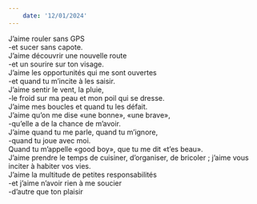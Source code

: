 ```yaml
---
    date: '12/01/2024'
---
```


J’aime rouler sans GPS  
-et sucer sans capote.  
J’aime découvrir une nouvelle route  
-et un sourire sur ton visage.  
J’aime les opportunités qui me sont ouvertes  
-et quand tu m’incite à les saisir.  
J’aime sentir le vent, la pluie,  
-le froid sur ma peau et mon poil qui se dresse.  
J’aime mes boucles et quand tu les défait.  
J’aime qu’on me dise «une bonne», «une brave»,  
-qu’elle a de la chance de m’avoir.  
J’aime quand tu me parle, quand tu m’ignore,  
-quand tu joue avec moi.  
Quand tu m’appelle «good boy», que tu me dit «t’es beau».  
J’aime prendre le temps de cuisiner, d’organiser, de bricoler ; j’aime vous inciter à habiter vos vies.  
J’aime la multitude de petites responsabilités  
-et j’aime n’avoir rien à me soucier  
-d’autre que ton plaisir
